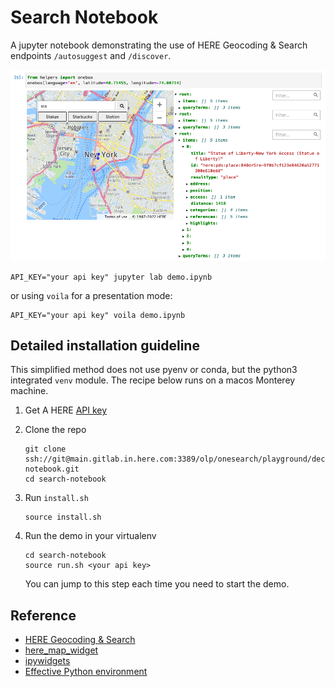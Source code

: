 # Search Notebook

A jupyter notebook demonstrating the use of HERE Geocoding & Search endpoints `/autosuggest` and `/discover`.

![searching for "statue of liberty"](screenshot.png)

    
    API_KEY="your api key" jupyter lab demo.ipynb

or using `voila` for a presentation mode:

    API_KEY="your api key" voila demo.ipynb
    

## Detailed installation guideline

This simplified method does not use pyenv or conda, but the python3 integrated `venv` module.
The recipe below runs on a macos Monterey machine.

1. Get A HERE [API key](https://developer.here.com/documentation/geocoding-search-api/dev_guide/topics/quick-start-dhc.html#get-an-api-key)

2. Clone the repo

   ```
   git clone ssh://git@main.gitlab.in.here.com:3389/olp/onesearch/playground/decitre/search-notebook.git
   cd search-notebook
   ```
3. Run `install.sh`

   ```
   source install.sh
   ```

4. Run the demo in your virtualenv

   ```
   cd search-notebook
   source run.sh <your api key>
   ```

   You can jump to this step each time you need to start the demo.


## Reference

- [HERE Geocoding & Search](https://developer.here.com/documentation/geocoding-search-api/dev_guide/index.html)
- [here_map_widget](https://here-map-widget-for-jupyter.readthedocs.io/en/latest/index.html)
- [ipywidgets](https://ipywidgets.readthedocs.io/en/latest/index.html)
- [Effective Python environment](https://realpython.com/effective-python-environment/)
